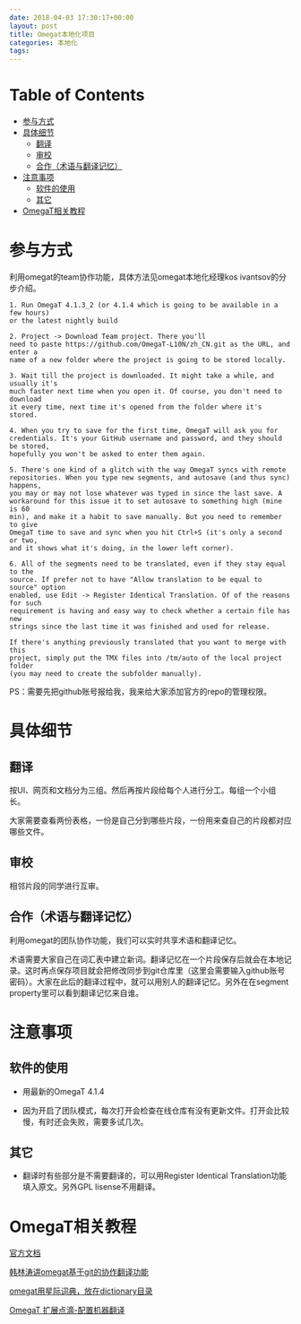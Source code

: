 ```yaml
---
date: 2018-04-03 17:30:17+00:00
layout: post
title: Omegat本地化项目
categories: 本地化
tags: 
---
```


Table of Contents
=================

   * [参与方式](#参与方式)
   * [具体细节](#具体细节)
      * [翻译](#翻译)
      * [审校](#审校)
      * [合作（术语与翻译记忆）](#合作术语与翻译记忆)
   * [注意事项](#注意事项)
      * [软件的使用](#软件的使用)
      * [其它](#其它)
   * [OmegaT相关教程](#omegat相关教程)


# 参与方式

利用omegat的team协作功能，具体方法见omegat本地化经理kos ivantsov的分步介绍。

    1. Run OmegaT 4.1.3_2 (or 4.1.4 which is going to be available in a few hours)
    or the latest nightly build

    2. Project -> Download Team project. There you'll
    need to paste https://github.com/OmegaT-L10N/zh_CN.git as the URL, and enter a
    name of a new folder where the project is going to be stored locally.

    3. Wait till the project is downloaded. It might take a while, and usually it's
    much faster next time when you open it. Of course, you don't need to download
    it every time, next time it's opened from the folder where it's stored.

    4. When you try to save for the first time, OmegaT will ask you for
    credentials. It's your GitHub username and password, and they should be stored,
    hopefully you won't be asked to enter them again.

    5. There's one kind of a glitch with the way OmegaT syncs with remote
    repositories. When you type new segments, and autosave (and thus sync) happens,
    you may or may not lose whatever was typed in since the last save. A
    workaround for this issue it to set autosave to something high (mine is 60
    min), and make it a habit to save manually. But you need to remember to give
    OmegaT time to save and sync when you hit Ctrl+S (it's only a second or two,
    and it shows what it's doing, in the lower left corner).

    6. All of the segments need to be translated, even if they stay equal to the
    source. If prefer not to have "Allow translation to be equal to source" option
    enabled, use Edit -> Register Identical Translation. Of of the reasons for such
    requirement is having and easy way to check whether a certain file has new
    strings since the last time it was finished and used for release.

    If there's anything previously translated that you want to merge with this
    project, simply put the TMX files into /tm/auto of the local project folder
    (you may need to create the subfolder manually).

PS：需要先把github账号报给我，我来给大家添加官方的repo的管理权限。
    
# 具体细节

## 翻译

按UI、网页和文档分为三组。然后再按片段给每个人进行分工。每组一个小组长。

大家需要查看两份表格，一份是自己分到哪些片段，一份用来查自己的片段都对应哪些文件。

## 审校

相邻片段的同学进行互审。

## 合作（术语与翻译记忆）

利用omegat的团队协作功能，我们可以实时共享术语和翻译记忆。

术语需要大家自己在词汇表中建立新词。翻译记忆在一个片段保存后就会在本地记录。这时再点保存项目就会把修改同步到git仓库里（这里会需要输入github账号密码）。大家在此后的翻译过程中，就可以用别人的翻译记忆。另外在在segment property里可以看到翻译记忆来自谁。


# 注意事项

## 软件的使用

* 用最新的OmegaT 4.1.4

* 因为开启了团队模式，每次打开会检查在线仓库有没有更新文件。打开会比较慢，有时还会失败，需要多试几次。

## 其它

* 翻译时有些部分是不需要翻译的，可以用Register Identical Translation功能填入原文。另外GPL lisense不用翻译。


# OmegaT相关教程

[官方文档](http://omegat.org/documentation)

[韩林涛讲omegat基于git的协作翻译功能](https://www.plaintalks.com/content/PlainTalks/Diaochongxiaoji/4.html)

[omegat用星际词典，放在dictionary目录](http://download.huzheng.org/)

[OmegaT 扩展点滴-配置机器翻译](https://blog.csdn.net/iilovetopview/article/details/51763668?_t_t_t=0.826435072535364)


